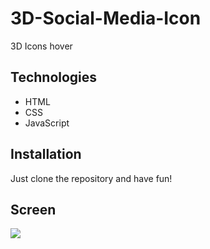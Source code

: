 # 3D-Social-Media-Icon

3D Icons hover

## Technologies

- HTML
- CSS
- JavaScript

## Installation

Just clone the repository and have fun!

## Screen

![](20210628_152248.gif)


